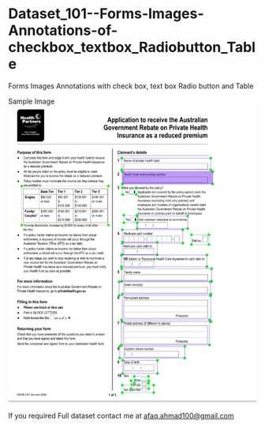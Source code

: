 # Dataset_101--Forms-Images-Annotations-of-checkbox_textbox_Radiobutton_Table
Forms Images Annotations with check box, text box Radio button and Table

Sample Image
![sample 1](sample_Image.PNG)

If you required Full dataset contact me at  [afaq.ahmad100@gmail.com](afaq.ahmad100@gmail.com)
